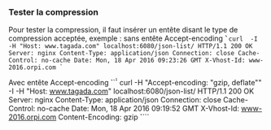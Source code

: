 ### Tester la compression

Pour tester la compression, il faut insérer un entête disant le type de compression acceptée, exemple :
sans entête Accept-encoding
̀``̀
curl  -I -H "Host: www.tagada.com" localhost:6080/json-list/
HTTP/1.1 200 OK
Server: nginx
Content-Type: application/json
Connection: close
Cache-Control: no-cache
Date: Mon, 18 Apr 2016 09:23:26 GMT
X-Vhost-Id: www-2016.orpi.com
̀``

Avec entête Accept-encoding
̀``̀̀`
curl -H "Accept-encoding: "gzip, deflate"" -I -H "Host: www.tagada.com" localhost:6080/json-list/
HTTP/1.1 200 OK
Server: nginx
Content-Type: application/json
Connection: close
Cache-Control: no-cache
Date: Mon, 18 Apr 2016 09:19:52 GMT
X-Vhost-Id: www-2016.orpi.com
Content-Encoding: gzip
̀````
